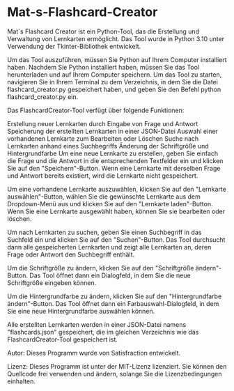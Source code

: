 # Mat-s-Flashcard-Creator

Mat´s Flashcard Creator ist ein Python-Tool, das die Erstellung und Verwaltung von Lernkarten ermöglicht. Das Tool wurde in Python 3.10 unter Verwendung der Tkinter-Bibliothek entwickelt.

Um das Tool auszuführen, müssen Sie Python auf Ihrem Computer installiert haben. Nachdem Sie Python installiert haben, müssen Sie das Tool herunterladen und auf Ihrem Computer speichern. Um das Tool zu starten, navigieren Sie in Ihrem Terminal zu dem Verzeichnis, in dem Sie die Datei flashcard_creator.py gespeichert haben, und geben Sie den Befehl python flashcard_creator.py ein.

Das FlashcardCreator-Tool verfügt über folgende Funktionen:

Erstellung neuer Lernkarten durch Eingabe von Frage und Antwort
Speicherung der erstellten Lernkarten in einer JSON-Datei
Auswahl einer vorhandenen Lernkarte zum Bearbeiten oder Löschen
Suche nach Lernkarten anhand eines Suchbegriffs
Änderung der Schriftgröße und Hintergrundfarbe
Um eine neue Lernkarte zu erstellen, geben Sie einfach die Frage und die Antwort in die entsprechenden Textfelder ein und klicken Sie auf den "Speichern"-Button. Wenn eine Lernkarte mit derselben Frage und Antwort bereits existiert, wird die Lernkarte nicht gespeichert.

Um eine vorhandene Lernkarte auszuwählen, klicken Sie auf den "Lernkarte auswählen"-Button, wählen Sie die gewünschte Lernkarte aus dem Dropdown-Menü aus und klicken Sie auf den "Lernkarte laden"-Button. Wenn Sie eine Lernkarte ausgewählt haben, können Sie sie bearbeiten oder löschen.

Um nach Lernkarten zu suchen, geben Sie einen Suchbegriff in das Suchfeld ein und klicken Sie auf den "Suchen"-Button. Das Tool durchsucht dann alle gespeicherten Lernkarten und zeigt alle Lernkarten an, deren Frage oder Antwort den Suchbegriff enthält.

Um die Schriftgröße zu ändern, klicken Sie auf den "Schriftgröße ändern"-Button. Das Tool öffnet dann ein Dialogfeld, in dem Sie die neue Schriftgröße eingeben können.

Um die Hintergrundfarbe zu ändern, klicken Sie auf den "Hintergrundfarbe ändern"-Button. Das Tool öffnet dann ein Farbauswahl-Dialogfeld, in dem Sie eine neue Hintergrundfarbe auswählen können.

Alle erstellten Lernkarten werden in einer JSON-Datei namens "flashcards.json" gespeichert, die im gleichen Verzeichnis wie das FlashcardCreator-Tool gespeichert ist.

Autor: Dieses Programm wurde von Satisfraction entwickelt.

Lizenz: Dieses Programm ist unter der MIT-Lizenz lizenziert. Sie können den Quellcode frei verwenden und ändern, solange Sie die Lizenzbedingungen einhalten.
